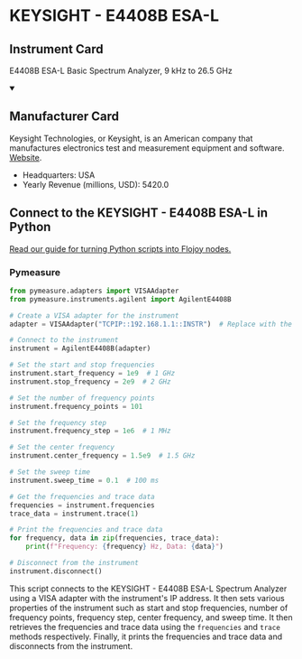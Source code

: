 
# KEYSIGHT - E4408B ESA-L

## Instrument Card

E4408B ESA-L Basic Spectrum Analyzer, 9 kHz to 26.5 GHz

<details open>
<summary><h2>Manufacturer Card</h2></summary>
Keysight Technologies, or Keysight, is an American company that manufactures electronics test and measurement equipment and software. <a href=https://www.keysight.com/us/en/home.html>Website</a>.

<ul>
  <li>Headquarters: USA</li>
  <li>Yearly Revenue (millions, USD): 5420.0</li>
</ul>
</details>

## Connect to the KEYSIGHT - E4408B ESA-L in Python

[Read our guide for turning Python scripts into Flojoy nodes.](https://docs.flojoy.ai/custom-nodes/creating-custom-node/)


### Pymeasure


```python
from pymeasure.adapters import VISAAdapter
from pymeasure.instruments.agilent import AgilentE4408B

# Create a VISA adapter for the instrument
adapter = VISAAdapter("TCPIP::192.168.1.1::INSTR")  # Replace with the actual IP address of the instrument

# Connect to the instrument
instrument = AgilentE4408B(adapter)

# Set the start and stop frequencies
instrument.start_frequency = 1e9  # 1 GHz
instrument.stop_frequency = 2e9  # 2 GHz

# Set the number of frequency points
instrument.frequency_points = 101

# Set the frequency step
instrument.frequency_step = 1e6  # 1 MHz

# Set the center frequency
instrument.center_frequency = 1.5e9  # 1.5 GHz

# Set the sweep time
instrument.sweep_time = 0.1  # 100 ms

# Get the frequencies and trace data
frequencies = instrument.frequencies
trace_data = instrument.trace(1)

# Print the frequencies and trace data
for frequency, data in zip(frequencies, trace_data):
    print(f"Frequency: {frequency} Hz, Data: {data}")

# Disconnect from the instrument
instrument.disconnect()
```

This script connects to the KEYSIGHT - E4408B ESA-L Spectrum Analyzer using a VISA adapter with the instrument's IP address. It then sets various properties of the instrument such as start and stop frequencies, number of frequency points, frequency step, center frequency, and sweep time. It then retrieves the frequencies and trace data using the `frequencies` and `trace` methods respectively. Finally, it prints the frequencies and trace data and disconnects from the instrument.

